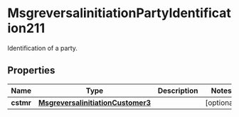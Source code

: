 

# MsgreversalinitiationPartyIdentification211

Identification of a party.

## Properties

| Name | Type | Description | Notes |
|------------ | ------------- | ------------- | -------------|
|**cstmr** | [**MsgreversalinitiationCustomer3**](MsgreversalinitiationCustomer3.md) |  |  [optional] |



